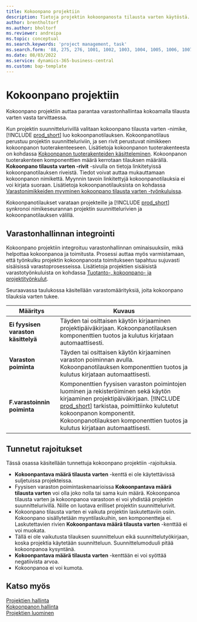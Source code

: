 ```yaml
---
title: Kokoonpano projektiin
description: Tietoja projektin kokoonpanosta tilausta varten käytöstä.
author: brentholtorf
ms.author: bholtorf
ms.reviewer: andreipa
ms.topic: conceptual
ms.search.keywords: 'project management, task'
ms.search.form: '88, 275, 276, 1001, 1002, 1003, 1004, 1005, 1006, 1007, 1020'
ms.date: 08/03/2022
ms.service: dynamics-365-business-central
ms.custom: bap-template
---
```

# Kokoonpano projektiin

Kokoonpano projektiin auttaa parantaa varastonhallintaa kokoamalla tilausta varten vasta tarvittaessa.

Kun projektin suunnittelurivillä valitaan kokoonpano tilausta varten -nimike, [!INCLUDE [prod_short](includes/prod_short.md)] luo kokoonpanotilauksen. Kokoonpanotilaus perustuu projektin suunnitteluriviin, ja sen rivit perustuvat nimikkeen kokoonpanon tuoterakenteeseen. Lisätietoja kokoonpanon tuoterakenteesta on kohdassa [Kokoonpanon tuoterakenteiden käsitteleminen](assembly-how-work-assembly-boms.md). Kokoonpanon tuoterakenteen komponenttien määrä kerrotaan tilauksen määrällä. **Kokoonpano tilausta varten -rivit** -sivulla on tietoja linkitetyissä kokoonpanotilauksen riveistä. Tiedot voivat auttaa mukauttamaan kokoonpanon nimikettä. Myynnin tavoin linkitettyjä kokoonpanotilauksia ei voi kirjata suoraan. Lisätietoja kokoonpanotilauksista on kohdassa [Varastonimikkeiden myyminen kokoonpano tilausta varten -työnkuluissa](assembly-how-to-sell-inventory-items-in-assemble-to-order-flows.md).

Kokoonpanotilaukset varataan projekteille ja [!INCLUDE [prod_short](includes/prod_short.md)] synkronoi nimikeseurannan projektin suunnittelurivien ja kokoonpanotilauksen välillä.

## Varastonhallinnan integrointi

Kokoonpano projektiin integroituu varastonhallinnan ominaisuuksiin, mikä helpottaa kokoonpanoa ja toimitusta. Prosessi auttaa myös varmistamaan, että työnkulku projektin kokoonpanosta toimitukseen tapahtuu sujuvasti sisäisissä varastoprosesseissa. Lisätietoja projektien sisäisistä varastotyönkuluista on kohdassa [Tuotanto-, kokoonpano- ja projektityönkulut](design-details-internal-warehouse-flows.md#flows-to-and-from-assembly-in-a-basic-warehouse-configuration).

Seuraavassa taulukossa käsitellään varastomäärityksiä, joita kokoonpano tilauksia varten tukee.

|Määritys  |Kuvaus  |
|---------|---------|
|**Ei fyysisen varaston käsittelyä**|Täyden tai osittaisen käytön kirjaaminen projektipäiväkirjaan. Kokoonpanotilauksen komponenttien tuotos ja kulutus kirjataan automaattisesti.         |
|**Varaston poiminta**|Täyden tai osittaisen käytön kirjaaminen varaston poiminnan avulla. Kokoonpanotilauksen komponenttien tuotos ja kulutus kirjataan automaattisesti.          |
|**F.varastoinnin poiminta**|Komponenttien fyysisen varaston poimintojen luominen ja rekisteröiminen sekä käytön kirjaaminen projektipäiväkirjaan. [!INCLUDE [prod_short](includes/prod_short.md)] tarkistaa, poimittiinko kulutetut kokoonpanon komponentit. Kokoonpanotilauksen komponenttien tuotos ja kulutus kirjataan automaattisesti.         |

## Tunnetut rajoitukset

Tässä osassa käsitellään tunnettuja kokoonpano projektiin -rajoituksia.

* **Kokoonpantava määrä tilausta varten** -kenttä ei ole käytettävissä suljetuissa projekteissa.
* Fyysisen varaston poimintaskenaarioissa **Kokoonpantava määrä tilausta varten** voi olla joko nolla tai sama kuin määrä. Kokoonpanoa tilausta varten ja kokoonpanoa varastoon ei voi yhdistää projektin suunnittelurivillä. Niille on luotava erilliset projektin suunnittelurivit.
* Kokoonpano tilausta varten ei vaikuta projektin laskutettaviin osiin. Kokoonpano sisällytetään myyntilaskuihin, sen komponentteja ei. Laskutettavien rivien **Kokoonpantava määrä tilausta varten** -kenttää ei voi muokata.
* Tällä ei ole vaikutusta tilauksen suunnitteluun eikä suunnittelutyökirjaan, koska projektia käytetään suunnitteluun. Suunnittelumoduuli pitää kokoonpanoa kysyntänä.
* **Kokoonpantava määrä tilausta varten** -kenttään ei voi syöttää negatiivista arvoa.
* Kokoonpanoa ei voi kumota.

## Katso myös

[Projektien hallinta](projects-manage-projects.md)  
[Kokoonpanon hallinta](assembly-assemble-items.md)  
[Projektien luominen](projects-how-create-jobs.md)
